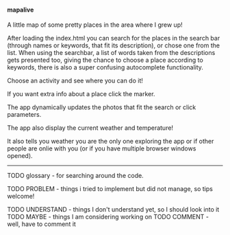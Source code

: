 #### mapalive

A little map of some pretty places in the area where I grew up!

After loading the index.html you can search for the places in the search bar (through names or keywords, that fit its description), or chose one from the list.
When using the searchbar, a list of words taken from the descriptions gets presented too, giving the chance to choose a place according to keywords, there is also a super confusing autocomplete functionality.

Choose an activity and see where you can do it!

If you want extra info about a place click the marker.

The app dynamically updates the photos that fit the search or click parameters.

The app also display the current weather and temperature!

It also tells you weather you are the only one exploring the app or if other people are onlie with you (or if you have multiple browser windows opened).


-----
TODO glossary - for searching around the code.


TODO PROBLEM - things i tried to implement but did not manage, so tips welcome!

TODO UNDERSTAND - things I don't understand yet, so I should look into it
TODO MAYBE - things I am considering working on
TODO COMMENT - well, have to comment it


